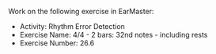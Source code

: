 Work on the following exercise in EarMaster:
- Activity: Rhythm Error Detection
- Exercise Name: 4/4 - 2 bars: 32nd notes - including rests
- Exercise Number: 26.6
